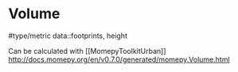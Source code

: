 # Volume
#type/metric 
data::footprints, height

Can be calculated with [[MomepyToolkitUrban]]
http://docs.momepy.org/en/v0.7.0/generated/momepy.Volume.html